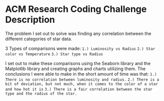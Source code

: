 # ACM Research Coding Challenge Description

The problem I set out to solve was finding any correlation between the different categories of star data.

3 Types of comparisons were made:
`1.) Luminosity vs Radius`
`2.) Star color vs Temperature`
`3.) Star type vs Radius`

I set out to make these comparisons using the Seaborn library and the Matplotlib library and creating graphs and charts utilizing them.
The conclusions I were able to make in the short amount of time was that:
`1.) There is no correlation between luminosity and radius.`
`2.) There is a bit of deviation, but not much, when it comes to the color of a star and how hot it is`
`3.) There is a fair correlation between the star type and the radius of the star.`
